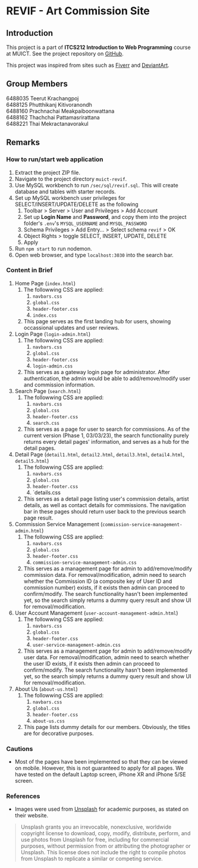 # REVIF - Art Commission Site
## Introduction
This project is a part of **ITCS212 Introduction to Web Programming** course at MUICT.
See the project repository on [GitHub](https://github.com/pmwatt/muict-webprog.git).

This project was inspired from sites such as [Fiverr](https://www.fiverr.com/) and [DeviantArt](https://www.deviantart.com/).

## Group Members
6488035	Teerut	Krachangpoj<br>
6488125	Phutthikanj	Kitivoranondh<br>
6488160	Prachnachai	Meakpaiboonwattana <br>
6488162	Thachchai	Pattamasrirattana<br>
6488221	Thai	Mekractanavorakul<br>

## Remarks
### How to run/start web application
1. Extract the project ZIP file.
2. Navigate to the project directory `muict-revif`.
4. Use MySQL workbench to run `/sec/sql/revif.sql`. This will create database and tables with starter records.
3. Set up MySQL workbench user privileges for SELECT/INSERT/UPDATE/DELETE as the following
   1. Toolbar > Server > User and Privileges > Add Account
   2. Set up **Login Name** and **Password**, and copy them into the project folder's `.env`'s `MYSQL_USERNAME` and `MYSQL_PASSWORD`
   3. Schema Privileges > Add Entry... > Select schema `revif` > OK
   4. Object Rights > toggle SELECT, INSERT, UPDATE, DELETE
   5. Apply
4. Run `npm start` to run nodemon.
5. Open web browser, and type `localhost:3030` into the search bar.

### Content in Brief
1. Home Page (`index.html`)
   1. The followwing CSS are applied:
      1. `navbars.css`
      2. `global.css`
      3. `header-footer.css`
      4. `index.css`
   2. This page serves as the first landing hub for users, showing occassional updates and user reviews.
2. Login Page (`login-admin.html`)
   1. The followwing CSS are applied:
      1. `navbars.css`
      2. `global.css`
      3. `header-footer.css`
      4. `login-admin.css`
   2. This serves as a gateway login page for administrator. After authentication, the admin would be able to add/remove/modify user and commission information.
3. Search Page (`search.html`)
   1. The followwing CSS are applied:
      1. `navbars.css`
      2. `global.css`
      3. `header-footer.css`
      4. `search.css`
   2. This serves as a page for user to search for commissions. As of the current version (Phase 1, 03/03/23), the search functionality purely returns every detail pages' information, and serves as a hub for the detail pages.
4. Detail Page (`detail1.html`, `detail2.html`, `detail3.html`, `detail4.html`, `detail5.html`)
   1. The followwing CSS are applied:
      1. `navbars.css`
      2. `global.css`
      3. `header-footer.css`
      4. `details.css
   2. This serves as a detail page listing user's commission details, artist details, as well as contact details for commissions. The navigation bar in these pages should return user back to the previous search page result.
5. Commission Service Management (`commission-service-management-admin.html`)
   1. The followwing CSS are applied:
      1. `navbars.css`
      2. `global.css`
      3. `header-footer.css`
      4. `commission-service-management-admin.css`
   2. This serves as a management page for admin to add/remove/modify commission data. For removal/modification, admin need to search whether the Commission ID (a composite key of User ID and commission number) exists, if it exists then admin can proceed to confirm/modify. The search functionality hasn't been implemented yet, so the search simply returns a dummy query result and show UI for removal/modification.
6. User Account Management (`user-account-management-admin.html`)
   1. The followwing CSS are applied:
      1. `navbars.css`
      2. `global.css`
      3. `header-footer.css`
      4. `user-service-management-admin.css`
   2. This serves as a management page for admin to add/remove/modify user data. For removal/modification, admin need to search whether the user ID exists, if it exists then admin can proceed to confirm/modify. The search functionality hasn't been implemented yet, so the search simply returns a dummy query result and show UI for removal/modification.
7. About Us (`about-us.html`)
   1. The followwing CSS are applied:
      1. `navbars.css`
      2. `global.css`
      3. `header-footer.css`
      4. `about-us.css`
   2. This page lists dummy details for our members. Obviously, the titles are for decorative purposes.

### Cautions
- Most of the pages have been implemented so that they can be viewed on mobile. However, this is not guaranteed to apply for all pages. We have tested on the default Laptop screen, iPhone XR and iPhone 5/SE screen.

### References
- Images were used from [Unsplash](www.unsplash.com) for academic purposes, as stated on their website.

> Unsplash grants you an irrevocable, nonexclusive, worldwide copyright license to download, copy, modify, distribute, perform, and use photos from Unsplash for free, including for commercial purposes, without permission from or attributing the photographer or Unsplash. This license does not include the right to compile photos from Unsplash to replicate a similar or competing service.

